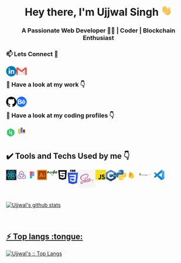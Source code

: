 <!-- ### Hi there 👋 -->
<h1 align="center">Hey there, I'm Ujjwal Singh <img src="./gif/Hi.gif" width="30px"></h1>
<h3 align="center">A Passionate Web Developer 👨‍💻 | Coder | Blockchain Enthusiast</h3>

<h3>📫 Lets Connect 🤝</h3>
<a href="https://www.linkedin.com/in/ujjwal-singh-1b6a821b2/">
  <img align="left" alt="Ujjwal's Linkdein" width="28px" src="./svgs/linkedin.svg" />
</a>
<a href="mailto:ujjwal15singh@gmail.com"><img align="left" alt="Ujjwal's Gmail" width="28px" src="./svgs/gmail.svg" /></a>
<br/>

<h3>🔭 Have a look at my work 👇</h3>
<a href="https://github.com/UjjwalSingh1908/">
  <img align="left" alt="Ujjwal's Github" width="28px" src="./pngs/github.png" />
</a>
<a href="https://www.behance.net/ujjwalsingh13">
  <img align="left" alt="Ujjwal's Behance" width="28px" src="./svgs/behance.svg" />
</a>
<br/>

<h3>🌱 Have a look at my coding profiles 👇</h3>
<a href="https://www.hackerrank.com/ujjwal15singh?hr_r=1">
  <img align="left" alt="Ujjwal's Hackerrank" width="28px" src="./svgs/hackerrank.svg" />
</a>
<a href="https://codeforces.com/profile/Ujjwal_Singh">
  <img align="left" alt="Ujjwal's Hackerrank" width="28px" src="./Jpeg/codeforces.jpg" />
</a>

<br/>
<br/>

<h2> ✔️ Tools and Techs Used by me 👇</h2>
<img align="left" alt="Ujjwal's React" width="28px" src="./svgs/react.svg" />
<img align="left" alt="Ujjwal's Redux" width="28px" src="./Jpeg/redux.jpg" />
<img align="left" alt="Ujjwal's Figma" width="28px" src="./Jpeg/figma.jpg" />
<img align="left" alt="Ujjwal's Illustrator" width="28px" src="./svgs/adobe-illustrator.svg" />
<img align="left" alt="Ujjwal's Node" width="28px" src="./pngs/node.png" />
<img align="left" alt="Ujjwal's HTML" width="28px" src="./svgs/html5.svg" />
<img align="left" alt="Ujjwal's CSS" width="28px" src="./svgs/CSS.svg" />
<img align="left" alt="Ujjwal's Sass" width="48px" src="./pngs/sass.png" />
<img align="left" alt="Ujjwal's JS" width="28px" src="./pngs/js.png" />
<img align="left" alt="Ujjwal's C++" width="28px" src="./svgs/c.svg" />
<img align="left" alt="Ujjwal's Python" width="28px" src="./pngs/python.png" />
<img align="left" alt="Ujjwal's Firebase" width="28px" src="./pngs/firebase.png" />
<img align="left" alt="Ujjwal's MongoDB" width="48px" src="./pngs/mongodb.png" />
<img align="left" alt="Ujjwal's vs" width="28px" src="./svgs/vs.svg" />

<br/>
<br/>
<br/>
<br/>
<br/>

<a href="https://github.com/UjjwalSingh1908">
 <img align="center" src="https://github-readme-stats.vercel.app/api?username=UjjwalSingh1908&show_icons=true&theme=gotham&line_height=27" alt="Ujjwal's github stats"/>
<br/>
<br/>
<br/>

<h2>⚡ Top langs :tongue:</h2>

<p><img src="https://github-readme-stats.vercel.app/api/top-langs/?username=UjjwalSingh1908&langs_count=10&theme=tokyonight&layout=compact" alt="Ujjwal's :: Top Langs" /></p>
